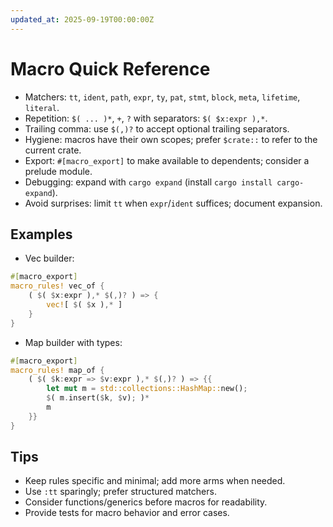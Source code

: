 ```yaml
---
updated_at: 2025-09-19T00:00:00Z
---
```


# Macro Quick Reference

- Matchers: `tt`, `ident`, `path`, `expr`, `ty`, `pat`, `stmt`, `block`, `meta`, `lifetime`, `literal`.
- Repetition: `$( ... )*`, `+`, `?` with separators: `$( $x:expr ),*`.
- Trailing comma: use `$(,)?` to accept optional trailing separators.
- Hygiene: macros have their own scopes; prefer `$crate::` to refer to the current crate.
- Export: `#[macro_export]` to make available to dependents; consider a prelude module.
- Debugging: expand with `cargo expand` (install `cargo install cargo-expand`).
- Avoid surprises: limit `tt` when `expr`/`ident` suffices; document expansion.

## Examples

- Vec builder:

```rust
#[macro_export]
macro_rules! vec_of {
    ( $( $x:expr ),* $(,)? ) => {
        vec![ $( $x ),* ]
    }
}
```

- Map builder with types:

```rust
#[macro_export]
macro_rules! map_of {
    ( $( $k:expr => $v:expr ),* $(,)? ) => {{
        let mut m = std::collections::HashMap::new();
        $( m.insert($k, $v); )*
        m
    }}
}
```

## Tips

- Keep rules specific and minimal; add more arms when needed.
- Use `:tt` sparingly; prefer structured matchers.
- Consider functions/generics before macros for readability.
- Provide tests for macro behavior and error cases.
